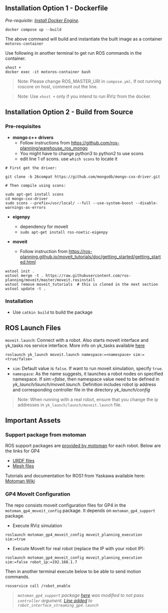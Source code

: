 ## Installation Option 1 - Dockerfile

*Pre-requisite: [Install Docker Engine](https://docs.docker.com/engine/install/).*

```shell
docker compose up --build
```

The above command will build and instantiate the built image as a container `motoros-container`

Use following in another terminal to get run ROS commands in the container. 

```shell
xhost +
docker exec -it motoros-container bash
```

> Note: Please change ROS_MASTER_URI in `compose.yml`. If not running roscore on host, comment out the line.

> Note: Use `xhost +` only if you intend to run RViz from the docker. 

## Installation Option 2 - Build from Source

### Pre-requisites

- **mongo c++ drivers**
  - Follow instructions from https://github.com/ros-planning/warehouse_ros_mongo
  - You might have to change python3 to python2 to use scons
  - edit line 1 of scons. use `which scons` to locate it
```shell
# First get the driver:

git clone -b 26compat https://github.com/mongodb/mongo-cxx-driver.git

# Then compile using scons:

sudo apt-get install scons
cd mongo-cxx-driver
sudo scons --prefix=/usr/local/ --full --use-system-boost --disable-warnings-as-errors
```

- **eigenpy**
    - dependency for moveit 
    - `sudo apt-get install ros-noetic-eigenpy`
    
- **moveit**
  - Follow instruction from https://ros-planning.github.io/moveit_tutorials/doc/getting_started/getting_started.html
```
wstool init .
wstool merge -t . https://raw.githubusercontent.com/ros-planning/moveit/master/moveit.rosinstall
wstool remove moveit_tutorials  # this is cloned in the next section
wstool update -t .
```

### Installation

- Use `catkin build` to build the package

## ROS Launch Files

`moveit.launch`:  Connect with a robot. Also starts moveit interface and yk_tasks ros service interface. More info on yk_tasks available [here](https://github.com/cmu-mfi/motoman_ros1/blob/master/yk_tasks/README.md)
```
roslaunch yk_launch moveit.launch namespace:=<namespace> sim:=<true/false>
```
* `sim`: Default value is `false`. If want to run moveit simulation, specify `true`.
* `namespace`: As the name suggests, it launches a robot nodes on specified namespace. If *sim:=false*, then namespace value need to be defined in *yk_launch/launch/moveit.launch*. Definition includes robot ip address and corresponding controller file in the directory *yk_launch/config*

> Note: When running with a real robot, ensure that you change the ip addresses in `yk_launch/launch/moveit.launch` file.

## Important Assets

### **Support package from motoman**
ROS support packages are [provided by motoman](https://github.com/ros-industrial/motoman) for each robot. Below are the links for GP4

- [URDF files](https://github.com/cmu-mfi/motoman_ros1/tree/master/depend-packages/motoman/motoman_gp4_support/urdf)
- [Mesh files](https://github.com/cmu-mfi/motoman_ros1/tree/master/depend-packages/motoman/motoman_gp4_support/meshes/gp4)

Tutorials and documentation for ROS1 from Yaskawa available here: [Motoman Wiki](http://wiki.ros.org/motoman)

### **GP4 MoveIt Configuration**
The repo consists moveit configuration files for GP4 in the `motoman_gp4_moveit_config` package. It depends on `motoman_gp4_support` package.

- Execute RViz simulation
```shell
roslaunch motoman_gp4_moveit_config moveit_planning_execution sim:=true
```
- Execute MoveIt for real robot (replace the IP with your robot IP):
```shell
roslaunch motoman_gp4_moveit_config moveit_planning_execution sim:=false robot_ip:=192.168.1.7
```
Then in another terminal execute below to be able to send motion commands.
```shell
rosservice call /robot_enable
```
>  *`motoman_gp4_support` package [here](https://github.com/cmu-mfi/motoman_ros1/tree/master/depend-packages/motoman/motoman_gp4_support) was modified to not pass `controller` argument. [Line added](https://github.com/cmu-mfi/motoman_ros1/blob/741ad854da63d73dff111be450eabcccc8984c65/depend-packages/motoman/motoman_gp4_support/launch/robot_interface_streaming_gp4.launch#L14) to `robot_interface_streaming_gp4.launch`*


